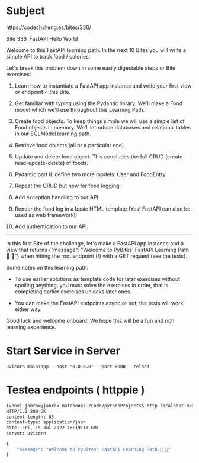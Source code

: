 # Subject

https://codechalleng.es/bites/336/

Bite 336. FastAPI Hello World

Welcome to this FastAPI learning path. In the next 10 Bites you will write a simple API to track food / calories.

Let's break this problem down in some easily digestable steps or Bite exercises:

1. Learn how to instantiate a FastAPI app instance and write your first view or endpoint < this Bite.

2. Get familiar with typing using the Pydantic library. We'll make a Food model which we'll use throughout this Learning
   Path.

3. Create food objects. To keep things simple we will use a simple list of Food objects in memory. We'll introduce
   databases and relational tables in our SQLModel learning path.

4. Retrieve food objects (all or a particular one).

5. Update and delete food object. This concludes the full CRUD (create-read-update-delete) of foods.

6. Pydantic part II: define two more models: User and FoodEntry.

7. Repeat the CRUD but now for food logging.

8. Add exception handling to our API.

9. Render the food log in a basic HTML template (Yes! FastAPI can also be used as web framework!)

10. Add authentication to our API.

---

In this first Bite of the challenge, let's make a FastAPI app instance and a view that returns {"message": "Welcome to
PyBites' FastAPI Learning Path 🐍 🎉"} when hitting the root endpoint (/) with a GET request (see the tests).

Some notes on this learning path:

- To use earlier solutions as template code for later exercises without spoiling anything, you must solve the exercises
  in order, that is completing earlier exercises unlocks later ones.

- You can make the FastAPI endpoints async or not, the tests will work either way.

Good luck and welcome onboard! We hope this will be a fun and rich learning experience.

# Start Service in Server

    uvicorn main:app --host "0.0.0.0" --port 8000 --reload

# Testea endpoints ( httppie )

```bash
(venv) janrax@janrax-matebook:~/Code/pythonProjects$ http localhost:8000
HTTP/1.1 200 OK
content-length: 65
content-type: application/json
date: Fri, 15 Jul 2022 18:19:11 GMT
server: uvicorn

{
    "message": "Welcome to PyBites' FastAPI Learning Path 🐍 🎉"
}
```